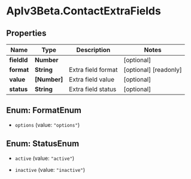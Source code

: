 # ApIv3Beta.ContactExtraFields

## Properties

Name | Type | Description | Notes
------------ | ------------- | ------------- | -------------
**fieldId** | **Number** |  | [optional] 
**format** | **String** | Extra field format | [optional] [readonly] 
**value** | **[Number]** | Extra field value | [optional] 
**status** | **String** | Extra field status | [optional] 



## Enum: FormatEnum


* `options` (value: `"options"`)





## Enum: StatusEnum


* `active` (value: `"active"`)

* `inactive` (value: `"inactive"`)




